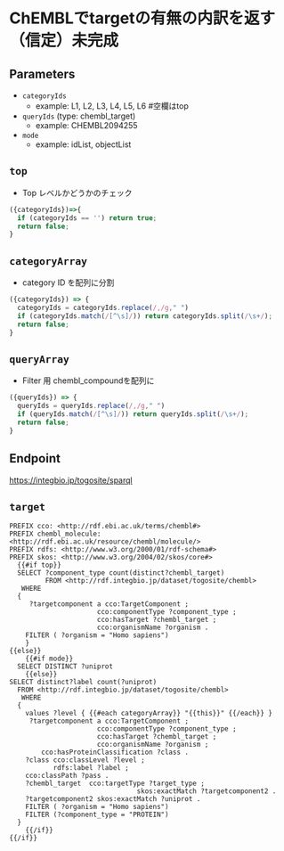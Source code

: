 # ChEMBLでtargetの有無の内訳を返す（信定）未完成

## Parameters

* `categoryIds`
  * example: L1, L2, L3, L4, L5, L6 #空欄はtop
* `queryIds` (type: chembl_target)
  * example: CHEMBL2094255
* `mode`
  * example: idList, objectList

## `top`
- Top レベルかどうかのチェック
```javascript
({categoryIds})=>{
  if (categoryIds == '') return true;
  return false;
}
```

## `categoryArray`
- category ID を配列に分割
```javascript
({categoryIds}) => {
  categoryIds = categoryIds.replace(/,/g," ")
  if (categoryIds.match(/[^\s]/)) return categoryIds.split(/\s+/);
  return false;
}
```

## `queryArray`
- Filter 用 chembl_compoundを配列に
```javascript
({queryIds}) => {
  queryIds = queryIds.replace(/,/g," ")
  if (queryIds.match(/[^\s]/)) return queryIds.split(/\s+/);
  return false;
}
```

## Endpoint
https://integbio.jp/togosite/sparql

## `target`

```sparql
PREFIX cco: <http://rdf.ebi.ac.uk/terms/chembl#>
PREFIX chembl_molecule: <http://rdf.ebi.ac.uk/resource/chembl/molecule/>
PREFIX rdfs: <http://www.w3.org/2000/01/rdf-schema#>
PREFIX skos: <http://www.w3.org/2004/02/skos/core#>
  {{#if top}}         
  SELECT ?component_type count(distinct?chembl_target)
         FROM <http://rdf.integbio.jp/dataset/togosite/chembl> 
   WHERE
  {
     ?targetcomponent a cco:TargetComponent ;
                      cco:componentType ?component_type ;
                      cco:hasTarget ?chembl_target ;
                      cco:organismName ?organism .
    FILTER ( ?organism = "Homo sapiens")
    }
{{else}}
	{{#if mode}}
  SELECT DISTINCT ?uniprot
    {{else}}
SELECT distinct?label count(?uniprot) 
  FROM <http://rdf.integbio.jp/dataset/togosite/chembl> 
   WHERE
  {
    values ?level { {{#each categoryArray}} "{{this}}" {{/each}} }
     ?targetcomponent a cco:TargetComponent ;
                      cco:componentType ?component_type ;
                      cco:hasTarget ?chembl_target ;
                      cco:organismName ?organism ;
        cco:hasProteinClassification ?class .    
    ?class cco:classLevel ?level ;
           rdfs:label ?label ;
    cco:classPath ?pass .
    ?chembl_target  cco:targetType ?target_type ;
                                skos:exactMatch ?targetcomponent2 .
    ?targetcomponent2 skos:exactMatch ?uniprot .
    FILTER ( ?organism = "Homo sapiens")
    FILTER (?component_type = "PROTEIN")
  }
	{{/if}}
{{/if}}
```
